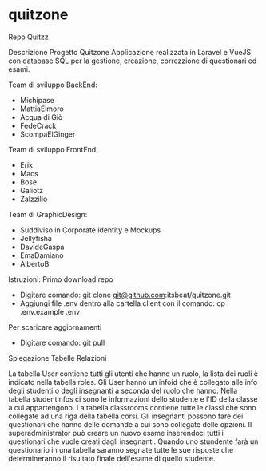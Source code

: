 # quitzone
Repo Quitzz

Descrizione Progetto Quitzone
Applicazione realizzata in Laravel e VueJS con database SQL per la gestione, creazione, correzzione di questionari ed esami.

Team di sviluppo BackEnd:
- Michipase
- MattiaElmoro
- Acqua di Giò
- FedeCrack
- ScompaElGinger

Team di sviluppo FrontEnd:
- Erik
- Macs
- Bose
- Galiotz
- Zalzzillo

Team di GraphicDesign:
- Suddiviso in Corporate identity e Mockups
- Jellyfisha
- DavideGaspa
- EmaDamiano
- AlbertoB

Istruzioni:
Primo download repo
- Digitare comando: git clone git@github.com:itsbeat/quitzone.git
- Aggiungi file .env dentro alla cartella client con il comando:       cp .env.example .env

Per scaricare aggiornamenti
- Digitare comando: git pull


Spiegazione Tabelle Relazioni

La tabella User contiene tutti gli utenti che hanno un ruolo, la lista dei ruoli è indicato nella tabella roles.
Gli User hanno un infoid che è collegato alle info degli studenti o degli insegnanti a seconda del ruolo che hanno.
Nella tabella studentinfos ci sono le informazioni dello studente e l'ID della classe a cui appartengono.
La tabella classrooms contiene tutte le classi che sono collegate ad una riga della tabella corsi.
Gli insegnanti possono fare dei questionari che hanno delle domande a cui sono collegate delle opzioni. 
Il superadministrator può creare un nuovo esame inserendoci tutti i questionari che vuole creati dagli insegnanti.
Quando uno stundente farà un questionario in una tabella saranno segnate tutte le sue risposte che determineranno il risultato finale dell'esame di quello studente.
